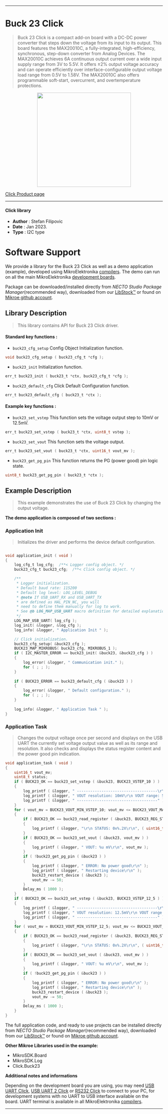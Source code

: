 
---
# Buck 23 Click

> Buck 23 Click is a compact add-on board with a DC-DC power converter that steps down the voltage from its input to its output. This board features the MAX20010C, a fully-integrated, high-efficiency, synchronous, step-down converter from Analog Devices. The MAX20010C achieves 6A continuous output current over a wide input supply range from 3V to 5.5V. It offers ±2% output voltage accuracy and can operate efficiently over interface-configurable output voltage load range from 0.5V to 1.58V. The MAX20010C also offers programmable soft-start, overcurrent, and overtemperature protections.

<p align="center">
  <img src="https://download.mikroe.com/images/click_for_ide/buck23_click.png" height=300px>
</p>

[Click Product page](https://www.mikroe.com/buck-23-click)

---


#### Click library

- **Author**        : Stefan Filipovic
- **Date**          : Jan 2023.
- **Type**          : I2C type


# Software Support

We provide a library for the Buck 23 Click
as well as a demo application (example), developed using MikroElektronika
[compilers](https://www.mikroe.com/necto-studio).
The demo can run on all the main MikroElektronika [development boards](https://www.mikroe.com/development-boards).

Package can be downloaded/installed directly from *NECTO Studio Package Manager*(recommended way), downloaded from our [LibStock&trade;](https://libstock.mikroe.com) or found on [Mikroe github account](https://github.com/MikroElektronika/mikrosdk_click_v2/tree/master/clicks).

## Library Description

> This library contains API for Buck 23 Click driver.

#### Standard key functions :

- `buck23_cfg_setup` Config Object Initialization function.
```c
void buck23_cfg_setup ( buck23_cfg_t *cfg );
```

- `buck23_init` Initialization function.
```c
err_t buck23_init ( buck23_t *ctx, buck23_cfg_t *cfg );
```

- `buck23_default_cfg` Click Default Configuration function.
```c
err_t buck23_default_cfg ( buck23_t *ctx );
```

#### Example key functions :

- `buck23_set_vstep` This function sets the voltage output step to 10mV or 12.5mV.
```c
err_t buck23_set_vstep ( buck23_t *ctx, uint8_t vstep );
```

- `buck23_set_vout` This function sets the voltage output.
```c
err_t buck23_set_vout ( buck23_t *ctx, uint16_t vout_mv );
```

- `buck23_get_pg_pin` This function returns the PG (power good) pin logic state.
```c
uint8_t buck23_get_pg_pin ( buck23_t *ctx );
```

## Example Description

> This example demonstrates the use of Buck 23 Click by changing the output voltage.

**The demo application is composed of two sections :**

### Application Init

> Initializes the driver and performs the device default configuration.

```c

void application_init ( void )
{
    log_cfg_t log_cfg;  /**< Logger config object. */
    buck23_cfg_t buck23_cfg;  /**< Click config object. */

    /** 
     * Logger initialization.
     * Default baud rate: 115200
     * Default log level: LOG_LEVEL_DEBUG
     * @note If USB_UART_RX and USB_UART_TX 
     * are defined as HAL_PIN_NC, you will 
     * need to define them manually for log to work. 
     * See @b LOG_MAP_USB_UART macro definition for detailed explanation.
     */
    LOG_MAP_USB_UART( log_cfg );
    log_init( &logger, &log_cfg );
    log_info( &logger, " Application Init " );

    // Click initialization.
    buck23_cfg_setup( &buck23_cfg );
    BUCK23_MAP_MIKROBUS( buck23_cfg, MIKROBUS_1 );
    if ( I2C_MASTER_ERROR == buck23_init( &buck23, &buck23_cfg ) ) 
    {
        log_error( &logger, " Communication init." );
        for ( ; ; );
    }
    
    if ( BUCK23_ERROR == buck23_default_cfg ( &buck23 ) )
    {
        log_error( &logger, " Default configuration." );
        for ( ; ; );
    }
    
    log_info( &logger, " Application Task " );
}

```

### Application Task

> Changes the output voltage once per second and displays on the USB UART the currently set
voltage output value as well as its range and resolution. It also checks and displays the status
register content and the power good pin indication.

```c
void application_task ( void )
{
    uint16_t vout_mv;
    uint8_t status;
    if ( BUCK23_OK == buck23_set_vstep ( &buck23, BUCK23_VSTEP_10 ) )
    {
        log_printf ( &logger, " ------------------------------------\r\n" );
        log_printf ( &logger, " VOUT resolution: 10mV\r\n VOUT range: 500mV to 1270mV\r\n" );
        log_printf ( &logger, " ------------------------------------" );
    }
    for ( vout_mv = BUCK23_VOUT_MIN_VSTEP_10; vout_mv <= BUCK23_VOUT_MAX_VSTEP_10; vout_mv += 50 )
    {
        if ( BUCK23_OK == buck23_read_register ( &buck23, BUCK23_REG_STATUS, &status ) )
        {
            log_printf ( &logger, "\r\n STATUS: 0x%.2X\r\n", ( uint16_t ) status );
        }
        if ( BUCK23_OK == buck23_set_vout ( &buck23, vout_mv ) )
        {
            log_printf ( &logger, " VOUT: %u mV\r\n", vout_mv );
        }
        if ( !buck23_get_pg_pin ( &buck23 ) )
        {
            log_printf ( &logger, " ERROR: No power good\r\n" );
            log_printf ( &logger, " Restarting device\r\n" );
            buck23_restart_device ( &buck23 );
            vout_mv -= 50;
        }
        Delay_ms ( 1000 );
    }
    if ( BUCK23_OK == buck23_set_vstep ( &buck23, BUCK23_VSTEP_12_5 ) )
    {
        log_printf ( &logger, " ------------------------------------\r\n" );
        log_printf ( &logger, " VOUT resolution: 12.5mV\r\n VOUT range: 625mV to 1587.5mV\r\n" );
        log_printf ( &logger, " ------------------------------------" );
    }
    for ( vout_mv = BUCK23_VOUT_MIN_VSTEP_12_5; vout_mv <= BUCK23_VOUT_MAX_VSTEP_12_5; vout_mv += 50 )
    {
        if ( BUCK23_OK == buck23_read_register ( &buck23, BUCK23_REG_STATUS, &status ) )
        {
            log_printf ( &logger, "\r\n STATUS: 0x%.2X\r\n", ( uint16_t ) status );
        }
        if ( BUCK23_OK == buck23_set_vout ( &buck23, vout_mv ) )
        {
            log_printf ( &logger, " VOUT: %u mV\r\n", vout_mv );
        }
        if ( !buck23_get_pg_pin ( &buck23 ) )
        {
            log_printf ( &logger, " ERROR: No power good\r\n" );
            log_printf ( &logger, " Restarting device\r\n" );
            buck23_restart_device ( &buck23 );
            vout_mv -= 50;
        }
        Delay_ms ( 1000 );
    }
}
```


The full application code, and ready to use projects can be installed directly from *NECTO Studio Package Manager*(recommended way), downloaded from our [LibStock&trade;](https://libstock.mikroe.com) or found on [Mikroe github account](https://github.com/MikroElektronika/mikrosdk_click_v2/tree/master/clicks).

**Other Mikroe Libraries used in the example:**

- MikroSDK.Board
- MikroSDK.Log
- Click.Buck23

**Additional notes and informations**

Depending on the development board you are using, you may need
[USB UART Click](https://www.mikroe.com/usb-uart-click),
[USB UART 2 Click](https://www.mikroe.com/usb-uart-2-click) or
[RS232 Click](https://www.mikroe.com/rs232-click) to connect to your PC, for
development systems with no UART to USB interface available on the board. UART
terminal is available in all MikroElektronika
[compilers](https://shop.mikroe.com/compilers).

---
